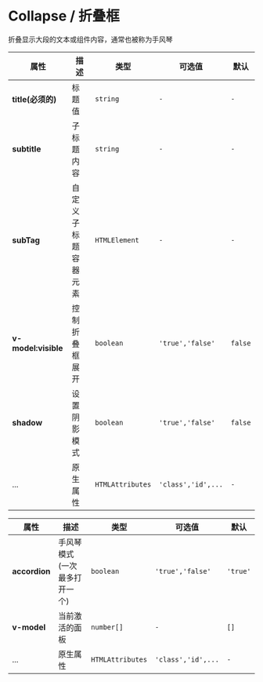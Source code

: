 # Collapse / 折叠框

折叠显示大段的文本或组件内容，通常也被称为手风琴

<playground
  title="默认的"
  desc="默认只展示标题"
  name="ex-collapse-default"
/>

<playground
  title="展开的"
  desc="指定初始时如何显示组件"
  name="ex-collapse-visible"
/>

<playground
  title="阴影"
  desc="给折叠框设置阴影凸显层级"
  name="ex-collapse-shadow"
/>

<playground
  title="手风琴"
  desc="一组具有手风琴效果的折叠框"
  name="ex-collapse-accordion"
/>

<fe-attributes>

<fe-attributes-title title="Collapse Props" />

| 属性                | 描述                 | 类型             | 可选值             | 默认    |
| ------------------- | -------------------- | ---------------- | ------------------ | ------- |
| **title(必须的)**   | 标题值               | `string`         | `-`                | `-`     |
| **subtitle**        | 子标题内容           | `string`         | `-`                | `-`     |
| **subTag**          | 自定义子标题容器元素 | `HTMLElement`    | `-`                | `-`     |
| **v-model:visible** | 控制折叠框展开       | `boolean`        | `'true','false'`   | `false` |
| **shadow**          | 设置阴影模式         | `boolean`        | `'true','false'`   | `false` |
| ...                 | 原生属性             | `HTMLAttributes` | `'class','id',...` | `-`     |

</fe-attributes>

<fe-attributes>

<fe-attributes-title title="CollapseGroup Props" />

| 属性          | 描述                          | 类型             | 可选值             | 默认     |
| ------------- | ----------------------------- | ---------------- | ------------------ | -------- |
| **accordion** | 手风琴模式 (一次最多打开一个) | `boolean`        | `'true','false'`   | `'true'` |
| **v-model**   | 当前激活的面板                | `number[]`       | `-`                | `[]`     |
| ...           | 原生属性                      | `HTMLAttributes` | `'class','id',...` | `-`      |

</fe-attributes>
